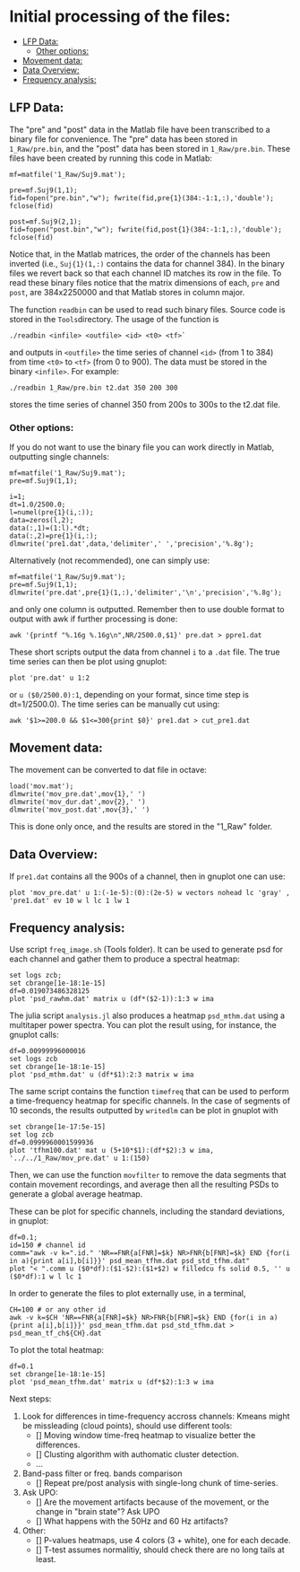 # Initial processing of the files:
<!-- vim-markdown-toc GFM -->

* [LFP Data:](#lfp-data)
	* [Other options:](#other-options)
* [Movement data:](#movement-data)
* [Data Overview:](#data-overview)
* [Frequency analysis:](#frequency-analysis)

<!-- vim-markdown-toc -->

## LFP Data:

The "pre" and "post" data in the Matlab file have been transcribed to a binary file for convenience.
The "pre" data has been stored in `1_Raw/pre.bin`, and the "post" data has been stored in `1_Raw/pre.bin`.
These files have been created by running this code in Matlab:

```
mf=matfile('1_Raw/Suj9.mat');

pre=mf.Suj9(1,1);
fid=fopen("pre.bin","w"); fwrite(fid,pre{1}(384:-1:1,:),'double'); fclose(fid)

post=mf.Suj9(2,1);
fid=fopen("post.bin","w"); fwrite(fid,post{1}(384:-1:1,:),'double'); fclose(fid)
```

Notice that, in the Matlab matrices, the order of the channels has been inverted (i.e., `Suj{1}(1,:)` contains the data for channel 384).
In the binary files we revert back so that each channel ID matches its row in the file.
To read these binary files notice that the matrix dimensions of each, `pre` and `post`, are 384x2250000
and that Matlab stores in column major.

The function `readbin` can be used to read such binary files.
Source code is stored in the `Tools`directory.
The usage of the function is 

```
./readbin <infile> <outfile> <id> <t0> <tf>`
```
and outputs in `<outfile>` the time series of channel `<id>` (from 1 to 384)
from time `<t0>` to `<tf>` (from 0 to 900).
The data must be stored in the binary `<infile>`.
For example:

```
./readbin 1_Raw/pre.bin t2.dat 350 200 300
```

stores the time series of channel 350 from 200s to 300s to the t2.dat file.

### Other options:

If you do not want to use the binary file you can work directly in Matlab,
outputting single channels:

```
mf=matfile('1_Raw/Suj9.mat');
pre=mf.Suj9(1,1);

i=1;
dt=1.0/2500.0;
l=numel(pre{1}(i,:));
data=zeros(l,2);
data(:,1)=(1:l).*dt;
data(:,2)=pre{1}(i,:);
dlmwrite('pre1.dat',data,'delimiter',' ','precision','%.8g');

```
Alternatively (not recommended), one can simply use:
```
mf=matfile('1_Raw/Suj9.mat');
pre=mf.Suj9(1,1);
dlmwrite('pre.dat',pre{1}(1,:),'delimiter','\n','precision','%.8g');
```
and only one column is outputted. Remember then to use double format to output
with awk if further processing is done:
```
awk '{printf "%.16g %.16g\n",NR/2500.0,$1}' pre.dat > ppre1.dat
```

These short scripts output the data from channel `i` to a `.dat` file.
The true time series can then be plot using gnuplot:

```
plot 'pre.dat' u 1:2 
```

or `u ($0/2500.0):1`, depending on your format,
since time step is dt=1/2500.0).
The time series can be manually cut using:

```
awk '$1>=200.0 && $1<=300{print $0}' pre1.dat > cut_pre1.dat
```

## Movement data:

The movement can be converted to dat file in octave:
```
load('mov.mat');
dlmwrite('mov_pre.dat',mov{1},' ')
dlmwrite('mov_dur.dat',mov{2},' ')
dlmwrite('mov_post.dat',mov{3},' ')
```
This is done only once, and the results are stored in the "1_Raw" folder.


## Data Overview:


If `pre1.dat` contains all the 900s of a channel, then in gnuplot one can use:

```
plot 'mov_pre.dat' u 1:(-1e-5):(0):(2e-5) w vectors nohead lc 'gray' , 'pre1.dat' ev 10 w l lc 1 lw 1
```
## Frequency analysis:

Use script `freq_image.sh` (Tools folder).
It can be used to generate psd for each channel and gather 
them to produce a spectral heatmap:

```
set logs zcb;
set cbrange[1e-18:1e-15]
df=0.019073486328125
plot 'psd_rawhm.dat' matrix u (df*($2-1)):1:3 w ima
```

The julia script `analysis.jl` also produces a heatmap `psd_mthm.dat` using a multitaper power spectra.
You can plot the result using, for instance, the gnuplot calls:

```
df=0.00999996000016
set logs zcb
set cbrange[1e-18:1e-15]
plot 'psd_mthm.dat' u (df*$1):2:3 matrix w ima
```

The same script contains the function `timefreq` that can be used to perform a time-frequency heatmap
for specific channels.
In the case of segments of 10 seconds, the results outputted by `writedlm` can be plot in gnuplot with

```
set cbrange[1e-17:5e-15]
set log zcb
df=0.0999960001599936
plot 'tfhm100.dat' mat u (5+10*$1):(df*$2):3 w ima, '../../1_Raw/mov_pre.dat' u 1:(150)
```

Then, we can use the function `movfilter` to remove the data segments that
contain movement recordings, and average then all the resulting PSDs to
generate a global average heatmap.

These can be plot for specific channels, including the standard deviations, in gnuplot:

```
df=0.1;
id=150 # channel id
comm="awk -v k=".id." 'NR==FNR{a[FNR]=$k} NR>FNR{b[FNR]=$k} END {for(i in a){print a[i],b[i]}}' psd_mean_tfhm.dat psd_std_tfhm.dat"
plot "< ".comm u ($0*df):($1-$2):($1+$2) w filledcu fs solid 0.5, '' u ($0*df):1 w l lc 1
```
In order to generate the files to plot externally use, in a terminal,

```
CH=100 # or any other id
awk -v k=$CH 'NR==FNR{a[FNR]=$k} NR>FNR{b[FNR]=$k} END {for(i in a){print a[i],b[i]}}' psd_mean_tfhm.dat psd_std_tfhm.dat > psd_mean_tf_ch${CH}.dat
```


To plot the total heatmap:

```
df=0.1
set cbrange[1e-18:1e-15]
plot 'psd_mean_tfhm.dat' matrix u (df*$2):1:3 w ima
```

Next steps:

1. Look for differences in time-frequency accross channels: Kmeans might be missleading (cloud points), should use different tools:
	- [] Moving window time-freq heatmap to visualize better the differences.
	- [] Clusting algorithm with authomatic cluster detection.
	- ...
2. Band-pass filter or freq. bands comparison 
	- [] Repeat pre/post analysis with single-long chunk of time-series.
3. Ask UPO:
	- [] Are the movement artifacts because of the movement, or the change in "brain state"? Ask UPO
	- [] What happens with the 50Hz and 60 Hz artifacts?
4. Other:
	- [] P-values heatmaps, use 4 colors (3 + white), one for each decade.
	- [] T-test assumes normalitiy, should check there are no long tails at least.

